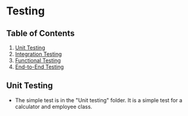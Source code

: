 # Testing #

## Table of Contents
1. [Unit Testing](#unit-testing)
2. [Integration Testing](#integration-testing)
3. [Functional Testing](#functional-testing)
4. [End-to-End Testing](#end-to-end-testing)

## Unit Testing
- The simple test is in the "Unit testing" folder. It is a simple test for a calculator and employee class.

